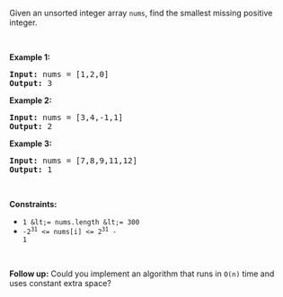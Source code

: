 Given an unsorted integer array `` nums ``, find the smallest missing positive integer.

&nbsp;

__Example 1:__

<pre><strong>Input:</strong> nums = [1,2,0]
<strong>Output:</strong> 3
</pre>

__Example 2:__

<pre><strong>Input:</strong> nums = [3,4,-1,1]
<strong>Output:</strong> 2
</pre>

__Example 3:__

<pre><strong>Input:</strong> nums = [7,8,9,11,12]
<strong>Output:</strong> 1
</pre>

&nbsp;

__Constraints:__

*   `` 1 &lt;= nums.length &lt;= 300 ``
*   <code>-2<sup>31</sup> &lt;= nums[i] &lt;= 2<sup>31</sup> - 1</code>

&nbsp;

__Follow up:__ Could you implement an algorithm that runs in `` O(n) `` time and uses constant extra space?